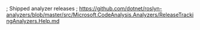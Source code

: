 ﻿; Shipped analyzer releases
; https://github.com/dotnet/roslyn-analyzers/blob/master/src/Microsoft.CodeAnalysis.Analyzers/ReleaseTrackingAnalyzers.Help.md
